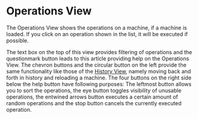 # Operations View 

The Operations View shows the operations on a machine, if a machine is loaded. If you click on an operation shown in the list, it will be executed if possible. 

The text box on the top of this view provides filtering of operations and the questionmark button leads to this article providing help on the Operations View. The chevron buttons and the circular button on the left provide the same functionality like those of the [History View](History.md), namely moving back and forth in history and reloading a machine. The four buttons on the right side below the help button have following purposes: The leftmost button allows you to sort the operations, the eye button toggles visibility of unusable operations, the entwined arrows button executes a certain amount of random operations and the stop button cancels the currently executed operation.
